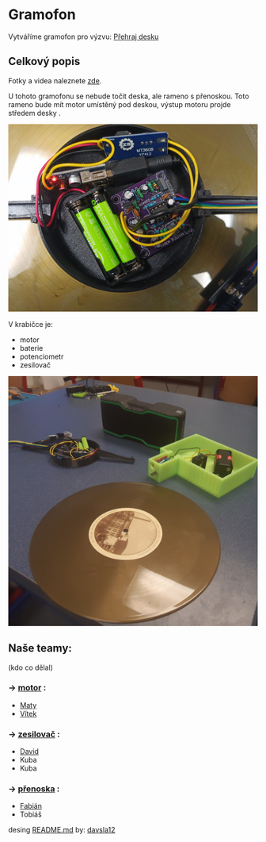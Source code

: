 # Gramofon
Vytváříme gramofon pro výzvu: [Přehraj desku](https://www.elixirdoskol.cz/l/prehraj-desku/)

## Celkový popis

Fotky a videa naleznete [zde](https://owncloud.cesnet.cz/index.php/s/BCm2MCylGpjqCPX).

U tohoto gramofonu se nebude točit deska, ale rameno s přenoskou. Toto rameno bude mít motor umístěný pod deskou, výstup motoru projde středem desky .

![Detail předzesilovače](images/predzesilovac.jpg)

V krabičce je:
 - motor 
 - baterie
 - potenciometr
 - zesilovač

![Všechny díly gramofonu](images/gramofon2.jpg)

## Naše teamy:
(kdo co dělal)

### -> [motor](motor.md) :
 - [Maty](https://github.com/matyasvanke)
 - [Vítek](https://github.com/vextr2009)

### -> [zesilovač](zesilovac.md) :
 - [David](https://github.com/davsla12)
 - Kuba 
 - Kuba

### -> [přenoska](prenoska.md) :
 - [Fabián](https://github.com/BabaFabaBaba)
 - Tobiáš


desing [README.md](README.md) by: [davsla12](https://github.com/davsla12)
